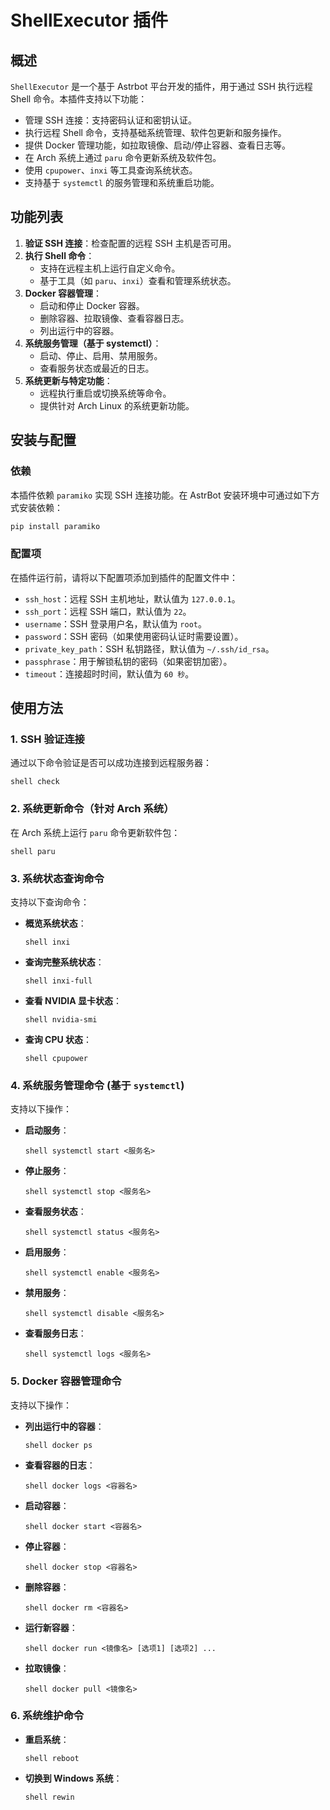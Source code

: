 # ShellExecutor 插件

## 概述

`ShellExecutor` 是一个基于 Astrbot 平台开发的插件，用于通过 SSH 执行远程 Shell 命令。本插件支持以下功能：

- 管理 SSH 连接：支持密码认证和密钥认证。
- 执行远程 Shell 命令，支持基础系统管理、软件包更新和服务操作。
- 提供 Docker 管理功能，如拉取镜像、启动/停止容器、查看日志等。
- 在 Arch 系统上通过 `paru` 命令更新系统及软件包。
- 使用 `cpupower`、`inxi` 等工具查询系统状态。
- 支持基于 `systemctl` 的服务管理和系统重启功能。

## 功能列表

1. **验证 SSH 连接**：检查配置的远程 SSH 主机是否可用。
2. **执行 Shell 命令**：
    - 支持在远程主机上运行自定义命令。
    - 基于工具（如 `paru`、`inxi`）查看和管理系统状态。
3. **Docker 容器管理**：
    - 启动和停止 Docker 容器。
    - 删除容器、拉取镜像、查看容器日志。
    - 列出运行中的容器。
4. **系统服务管理（基于 systemctl）**：
    - 启动、停止、启用、禁用服务。
    - 查看服务状态或最近的日志。
5. **系统更新与特定功能**：
    - 远程执行重启或切换系统等命令。
    - 提供针对 Arch Linux 的系统更新功能。

## 安装与配置

### 依赖

本插件依赖 `paramiko` 实现 SSH 连接功能。在 AstrBot 安装环境中可通过如下方式安装依赖：

```bash
pip install paramiko
```

### 配置项

在插件运行前，请将以下配置项添加到插件的配置文件中：

- `ssh_host`：远程 SSH 主机地址，默认值为 `127.0.0.1`。
- `ssh_port`：远程 SSH 端口，默认值为 `22`。
- `username`：SSH 登录用户名，默认值为 `root`。
- `password`：SSH 密码（如果使用密码认证时需要设置）。
- `private_key_path`：SSH 私钥路径，默认值为 `~/.ssh/id_rsa`。
- `passphrase`：用于解锁私钥的密码（如果密钥加密）。
- `timeout`：连接超时时间，默认值为 `60 秒`。

## 使用方法

### 1. SSH 验证连接

通过以下命令验证是否可以成功连接到远程服务器：

``` 
shell check
```

### 2. 系统更新命令（针对 Arch 系统）

在 Arch 系统上运行 `paru` 命令更新软件包：

``` 
shell paru
```

### 3. 系统状态查询命令

支持以下查询命令：

- **概览系统状态**：
  ``` 
  shell inxi
  ```
- **查询完整系统状态**：
  ``` 
  shell inxi-full
  ```
- **查看 NVIDIA 显卡状态**：
  ``` 
  shell nvidia-smi
  ```
- **查询 CPU 状态**：
  ``` 
  shell cpupower
  ```

### 4. 系统服务管理命令 (基于 `systemctl`)

支持以下操作：

- **启动服务**：
  ``` 
  shell systemctl start <服务名>
  ```
- **停止服务**：
  ``` 
  shell systemctl stop <服务名>
  ```
- **查看服务状态**：
  ```
  shell systemctl status <服务名>
  ```
- **启用服务**：
  ``` 
  shell systemctl enable <服务名>
  ```
- **禁用服务**：
  ``` 
  shell systemctl disable <服务名>
  ```
- **查看服务日志**：
  ``` 
  shell systemctl logs <服务名>
  ```

### 5. Docker 容器管理命令

支持以下操作：

- **列出运行中的容器**：
  ``` 
  shell docker ps
  ```
- **查看容器的日志**：
  ``` 
  shell docker logs <容器名>
  ```
- **启动容器**：
  ``` 
  shell docker start <容器名>
  ```
- **停止容器**：
  ``` 
  shell docker stop <容器名>
  ```
- **删除容器**：
  ``` 
  shell docker rm <容器名>
  ```
- **运行新容器**：
  ``` 
  shell docker run <镜像名> [选项1] [选项2] ...
  ```
- **拉取镜像**：
  ``` 
  shell docker pull <镜像名>
  ```

### 6. 系统维护命令

- **重启系统**：
  ``` 
  shell reboot
  ```
- **切换到 Windows 系统**：
  ``` 
  shell rewin
  ```
